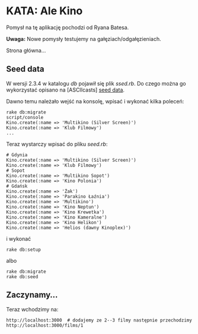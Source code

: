 # KATA: Ale Kino

Pomysł na tę aplikację pochodzi od Ryana Batesa.

**Uwaga:** Nowe pomysły testujemy na gałęziach/odgałęzieniach.

Strona główna…


## Seed data 

W wersji 2.3.4 w katalogu *db* pojawił się plik *ssed.rb*.
Do czego można go wykorzystać opisano na [ASCIIcasts] [seed data].

Dawno temu należało wejść na konsolę, wpisać i wykonać kilka poleceń:

    rake db:migrate
    script/console
    Kino.create(:name => 'Multikino (Silver Screen)')
    Kino.create(:name => 'Klub Filmowy')
    ...

Teraz wystarczy wpisać do pliku *seed.rb*:

    # Gdynia
    Kino.create(:name => 'Multikino (Silver Screen)')
    Kino.create(:name => 'Klub Filmowy')
    # Sopot
    Kino.create(:name => 'Multikino Sopot')
    Kino.create(:name => 'Kino Polonia')
    # Gdańsk
    Kino.create(:name => 'Żak')
    Kino.create(:name => 'Parakino Łaźnia')
    Kino.create(:name => 'Multikino')
    Kino.create(:name => 'Kino Neptun')
    Kino.create(:name => 'Kino Krewetka')
    Kino.create(:name => 'Kino Kameralne')
    Kino.create(:name => 'Kino Helikon')
    Kino.create(:name => 'Helios (dawny Kinoplex)')

i wykonać

    rake db:setup

albo

    rake db:migrate
    rake db:seed

## Zaczynamy…

Teraz wchodzimy na:

    http://localhost:3000  # dodajemy ze 2--3 filmy następnie przechodzimy
    http://localhost:3000/films/1


[seed data]: http://asciicasts.com/episodes/179-seed-data "Seed Data"
